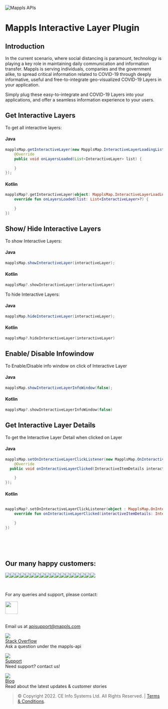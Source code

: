 
![Mappls APIs](https://about.mappls.com/images/mappls-b-logo.svg)

# Mappls Interactive Layer Plugin

## Introduction

In the current scenario, where social distancing is paramount, technology is playing a key role in maintaining daily communication and information transfer. Mappls is serving individuals, companies and the government alike, to spread critical information related to COVID-19 through deeply informative, useful and free-to-integrate geo-visualized COVID-19 Layers in your application.

Simply plug these easy-to-integrate and COVID-19 Layers into your applications, and offer a seamless information experience to your users.

## Get Interactive Layers

To get all interactive layers:
#### Java
~~~java
mapplsMap.getInteractiveLayer(new MapplsMap.InteractiveLayerLoadingListener() {  
    @Override  
    public void onLayersLoaded(List<InteractiveLayer> list) {  
  
    }  
});
~~~

#### Kotlin
~~~kotlin
mapplsMap?.getInteractiveLayer(object: MapplsMap.InteractiveLayerLoadingListener {  
    override fun onLayersLoaded(list: List<InteractiveLayer>?) {  
        
    }  
})
~~~

## Show/ Hide Interactive Layers

To show Interactive Layers:
#### Java
~~~java
mapplsMap.showInteractiveLayer(interactiveLayer);
~~~

#### Kotlin
~~~kotlin
mapplsMap?.showInteractiveLayer(interactiveLayer)
~~~
To hide Interactive Layers:
#### Java
~~~java
mapplsMap.hideInteractiveLayer(interactiveLayer);
~~~
#### Kotlin
~~~kotlin
mapplsMap?.hideInteractiveLayer(interactiveLayer)
~~~

## Enable/ Disable Infowindow
To Enable/Disable info window on click of Interactive Layer

#### Java
~~~java
mapplsMap.showInteractiveLayerInfoWindow(false);
~~~
#### Kotlin
~~~kotlin
mapplsMap?.showInteractiveLayerInfoWindow(false)
~~~

## Get Interactive Layer Details
To get the Interactive Layer Detail when clicked on Layer
#### Java
~~~java
mapplsMap.setOnInteractiveLayerClickListener(new MapplsMap.OnInteractiveLayerClickListener() {  
    @Override  
  public void onInteractiveLayerClicked(InteractiveItemDetails interactiveItemDetails) {  
  
    }  
});
~~~
#### Kotlin
~~~kotlin
  
mapplsMap?.setOnInteractiveLayerClickListener(object : MapplsMap.OnInteractiveLayerClickListener {  
    override fun onInteractiveLayerClicked(interactiveItemDetails: InteractiveItemDetails?) {  
  
    }  
})
~~~

<br><br><br>

## Our many happy customers:

![](https://www.mapmyindia.com/api/img/logos1/PhonePe.png)![](https://www.mapmyindia.com/api/img/logos1/Arya-Omnitalk.png)![](https://www.mapmyindia.com/api/img/logos1/delhivery.png)![](https://www.mapmyindia.com/api/img/logos1/hdfc.png)![](https://www.mapmyindia.com/api/img/logos1/TVS.png)![](https://www.mapmyindia.com/api/img/logos1/Paytm.png)![](https://www.mapmyindia.com/api/img/logos1/FastTrackz.png)![](https://www.mapmyindia.com/api/img/logos1/ICICI-Pru.png)![](https://www.mapmyindia.com/api/img/logos1/LeanBox.png)![](https://www.mapmyindia.com/api/img/logos1/MFS.png)![](https://www.mapmyindia.com/api/img/logos1/TTSL.png)![](https://www.mapmyindia.com/api/img/logos1/Novire.png)![](https://www.mapmyindia.com/api/img/logos1/OLX.png)![](https://www.mapmyindia.com/api/img/logos1/sun-telematics.png)![](https://www.mapmyindia.com/api/img/logos1/Sensel.png)![](https://www.mapmyindia.com/api/img/logos1/TATA-MOTORS.png)![](https://www.mapmyindia.com/api/img/logos1/Wipro.png)![](https://www.mapmyindia.com/api/img/logos1/Xamarin.png)

<br>

For any queries and support, please contact:

[<img src="https://mmi-api-team.s3.amazonaws.com/Mappls-SDKs/Resources/mappls-logo.png" height="40"/> </p>](https://about.mappls.com/api/)    
Email us at [apisupport@mappls.com](mailto:apisupport@mappls.com)

![](https://www.mapmyindia.com/api/img/icons/stack-overflow.png)    
[Stack Overflow](https://stackoverflow.com/questions/tagged/mappls-api)    
Ask a question under the mappls-api

![](https://www.mapmyindia.com/api/img/icons/support.png)    
[Support](https://about.mappls.com/contact/)    
Need support? contact us!

![](https://www.mapmyindia.com/api/img/icons/blog.png)    
[Blog](http://www.mapmyindia.com/blog/)    
Read about the latest updates & customer stories

> © Copyright 2022. CE Info Systems Ltd. All Rights Reserved. | [Terms & Conditions](https://about.mappls.com/api/terms-&-conditions).